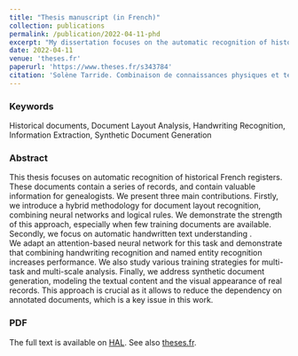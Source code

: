 ```yaml
---
title: "Thesis manuscript (in French)"
collection: publications
permalink: /publication/2022-04-11-phd
excerpt: "My dissertation focuses on the automatic recognition of historical documents, with a strong emphasis on document layout analysis, handwritten text recognition, information extraction, and synthetic document generation.<br/><img src='/images/thesis.png'>"
date: 2022-04-11
venue: 'theses.fr'
paperurl: 'https://www.theses.fr/s343784'
citation: 'Solène Tarride. Combinaison de connaissances physiques et textuelles pour la reconnaissance d’images de registres anciens. INSA Rennes, 2022.'
---
```


### Keywords 
Historical documents, Document Layout Analysis, Handwriting Recognition, Information Extraction, Synthetic Document Generation

### Abstract
This thesis focuses on automatic recognition of historical French registers. These documents contain a series of records, and contain valuable information for genealogists.
We present three main contributions.
Firstly, we introduce a hybrid methodology for document layout recognition, combining neural networks and logical rules. We demonstrate the strength of this approach, especially when few training documents are available.
Secondly, we focus on automatic handwritten text understanding .  
We adapt an attention-based neural network for this task and demonstrate that combining handwriting recognition and named entity recognition increases performance. We also study various training strategies for multi-task and multi-scale analysis. 
Finally, we address synthetic document generation, modeling the textual content and the visual appearance of real records. This approach is crucial as it allows to reduce the dependency on annotated documents, which is a key issue in this work.

### PDF
The full text is available on [HAL](https://hal.science/tel-04293607). See also [theses.fr](https://www.theses.fr/s343784).
